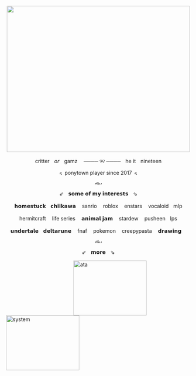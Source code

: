 <p align="center">
<img src="https://file.garden/Ze-bKFmahEcRvhDw/github/github%20banner.png" width="500" height="400">
</p>

<p align="center">
critterㅤ𝘰𝘳ㅤgamzㅤ ──── ୨୧ ────ㅤhe itㅤnineteen
</p>
<p align="center">
<img width="13" height="12" alt="smile" src="https://github.com/user-attachments/assets/0638481f-bea4-46ef-9ea8-b2c6f3e93fbf" />
 ponytown player since 2017 <img width="13" height="12" alt="smile" src="https://github.com/user-attachments/assets/0638481f-bea4-46ef-9ea8-b2c6f3e93fbf" />
</p>

<p align="center">
<img width="500" height="10" alt="div" src="https://github.com/user-attachments/assets/9f4f6414-711c-4810-8809-e0c38b9ce509" />
</p>

<p align="center">
⇙ㅤ𝘀𝗼𝗺𝗲 𝗼𝗳 𝗺𝘆 𝗶𝗻𝘁𝗲𝗿𝗲𝘀𝘁𝘀ㅤ⇘
</p>
<p align="center">
𝗵𝗼𝗺𝗲𝘀𝘁𝘂𝗰𝗸ㅤ𝗰𝗵𝗶𝗶𝗸𝗮𝘄𝗮 ㅤsanrio ㅤroblox ㅤenstars ㅤvocaloidㅤmlp 
</p>
<p align="center">
hermitcraft ㅤlife series ㅤ𝗮𝗻𝗶𝗺𝗮𝗹 𝗷𝗮𝗺 ㅤstardew ㅤpusheenㅤlps 
</p>
<p align="center">
𝘂𝗻𝗱𝗲𝗿𝘁𝗮𝗹𝗲ㅤ𝗱𝗲𝗹𝘁𝗮𝗿𝘂𝗻𝗲 ㅤfnaf ㅤpokemon ㅤcreepypasta ㅤ𝗱𝗿𝗮𝘄𝗶𝗻𝗴ㅤ 
</p>

<p align="center">
<img width="500" height="10" alt="div" src="https://github.com/user-attachments/assets/9f4f6414-711c-4810-8809-e0c38b9ce509" />
</p>

<p align="center">
⇙ㅤ𝗺𝗼𝗿𝗲ㅤ⇘
 </p>
 
ㅤㅤㅤㅤㅤㅤㅤㅤㅤㅤㅤㅤㅤㅤ [<img align="center" width="200" height="150" alt="ata" src="https://github.com/user-attachments/assets/0194fc33-83b6-480c-a35d-c8bb3f196176" />](https://gamz.atabook.org/)ㅤㅤ[<img align="center" width="200" height="150" alt="system" src="https://github.com/user-attachments/assets/f7e25d6f-f049-4a50-b183-de2338bfc8be" />](https://pluralkit.xyz/f/feyyy) ㅤ
